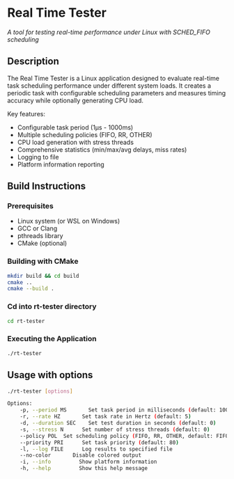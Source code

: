 # Real Time Tester
 
*A tool for testing real-time performance under Linux with SCHED_FIFO scheduling*

## Description

The Real Time Tester is a Linux application designed to evaluate real-time task scheduling performance under different system loads. It creates a periodic task with configurable scheduling parameters and measures timing accuracy while optionally generating CPU load.

Key features:
- Configurable task period (1μs - 1000ms)
- Multiple scheduling policies (FIFO, RR, OTHER)
- CPU load generation with stress threads
- Comprehensive statistics (min/max/avg delays, miss rates)
- Logging to file
- Platform information reporting

## Build Instructions

### Prerequisites
- Linux system (or WSL on Windows)
- GCC or Clang
- pthreads library
- CMake (optional)

### Building with CMake
```bash
mkdir build && cd build
cmake ..
cmake --build .
```

### Cd into rt-tester directory
```bash
cd rt-tester
```

### Executing the Application
```bash
./rt-tester
```

## Usage with options
```bash
./rt-tester [options]

Options:
    -p, --period MS       Set task period in milliseconds (default: 100)
    -r, --rate HZ       Set task rate in Hertz (default: 5)
    -d, --duration SEC    Set test duration in seconds (default: 0)
    -s, --stress N      Set number of stress threads (default: 0)
    --policy POL  Set scheduling policy (FIFO, RR, OTHER, default: FIFO)
    --priority PRI      Set task priority (default: 80)
    -l, --log FILE      Log results to specified file
    --no-color       Disable colored output
    -i, --info         Show platform information
    -h, --help         Show this help message
```

